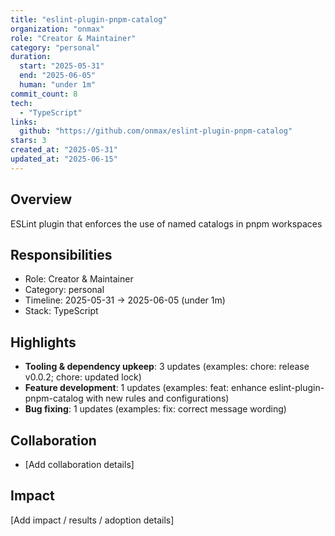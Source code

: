 ```yaml
---
title: "eslint-plugin-pnpm-catalog"
organization: "onmax"
role: "Creator & Maintainer"
category: "personal"
duration:
  start: "2025-05-31"
  end: "2025-06-05"
  human: "under 1m"
commit_count: 8
tech:
  - "TypeScript"
links:
  github: "https://github.com/onmax/eslint-plugin-pnpm-catalog"
stars: 3
created_at: "2025-05-31"
updated_at: "2025-06-15"
---
```

## Overview
ESLint plugin that enforces the use of named catalogs in pnpm workspaces

## Responsibilities
- Role: Creator & Maintainer
- Category: personal
- Timeline: 2025-05-31 -> 2025-06-05 (under 1m)
- Stack: TypeScript

## Highlights
- **Tooling & dependency upkeep**: 3 updates (examples: chore: release v0.0.2; chore: updated lock)
- **Feature development**: 1 updates (examples: feat: enhance eslint-plugin-pnpm-catalog with new rules and configurations)
- **Bug fixing**: 1 updates (examples: fix: correct message wording)

## Collaboration
- [Add collaboration details]

## Impact
[Add impact / results / adoption details]
